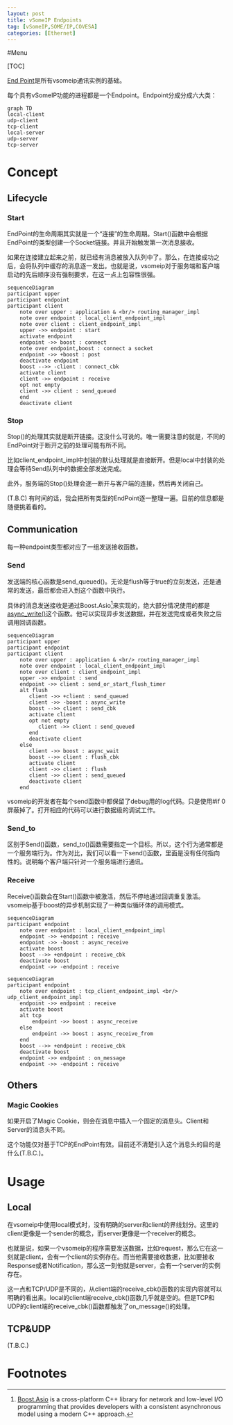 ```yaml
---
layout: post
title: vSomeIP Endpoints
tag: [vSomeIP,SOME/IP,COVESA]
categories: [Ethernet]
---
```


<!--break-->

#Menu

[TOC]

[End Point](https://github.com/GENIVI/vsomeip/blob/master/implementation/endpoints/include/endpoint.hpp)是所有vsomeip通讯实例的基础。

每个具有vSomeIP功能的进程都是一个Endpoint。Endpoint分成分成六大类：

```mermaid
graph TD
local-client
udp-client
tcp-client
local-server
udp-server
tcp-server
```



# Concept

## Lifecycle

### Start

EndPoint的生命周期其实就是一个“连接”的生命周期。Start()函数中会根据EndPoint的类型创建一个Socket链接。并且开始触发第一次消息接收。

如果在连接建立起来之前，就已经有消息被放入队列中了。那么，在连接成功之后，会将队列中缓存的消息逐一发出。也就是说，vsomeip对于服务端和客户端启动的先后顺序没有强制要求，在这一点上包容性很强。

```mermaid
sequenceDiagram
participant upper
participant endpoint
participant client
    note over upper : application & <br/> routing_manager_impl
    note over endpoint : local_client_endpoint_impl
    note over client : client_endpoint_impl
    upper ->> endpoint : start
    activate endpoint
    endpoint ->> boost : connect
    note over endpoint,boost : connect a socket
    endpoint ->> +boost : post
    deactivate endpoint
    boost -->> -client : connect_cbk
    activate client
    client ->> endpoint : receive
    opt not empty
    client ->> client : send_queued
    end
    deactivate client
```



### Stop

Stop()的处理其实就是断开链接。这没什么可说的。唯一需要注意的就是，不同的EndPoint对于断开之前的处理可能有所不同。

比如client_endpoint_impl中封装的默认处理就是直接断开。但是local中封装的处理会等待Send队列中的数据全部发送完成。



此外，服务端的Stop()处理会逐一断开与客户端的连接，然后再关闭自己。



(T.B.C) 有时间的话，我会把所有类型的EndPoint逐一整理一遍。目前的信息都是随便挑着看的。



## Communication

每一种endpoint类型都对应了一组发送接收函数。

### Send

发送端的核心函数是send_queued()。无论是flush等于true的立刻发送，还是通常的发送，最后都会进入到这个函数中执行。

具体的消息发送接收是通过Boost.Asio[^asio]来实现的，绝大部分情况使用的都是[async_write()](https://www.boost.org/doc/libs/1_55_0/doc/html/boost_asio/reference/async_write/overload1.html)这个函数。他可以实现异步发送数据，并在发送完成或者失败之后调用回调函数。



```mermaid
sequenceDiagram
participant upper
participant endpoint
participant client
    note over upper : application & <br/> routing_manager_impl
    note over endpoint : local_client_endpoint_impl
    note over client : client_endpoint_impl
    upper ->> endpoint : send
    endpoint ->> client : send_or_start_flush_timer
    alt flush
       client ->> +client : send_queued
       client ->> -boost : async_write
       boost -->> client : send_cbk
       activate client
       opt not empty
          client ->> client : send_queued
       end
       deactivate client
    else
       client ->> boost : async_wait
       boost -->> client : flush_cbk
       activate client
       client ->> client : flush
       client ->> client : send_queued
       deactivate client
    end
```

vsomeip的开发者在每个send函数中都保留了debug用的log代码。只是使用#if 0屏蔽掉了。打开相应的代码可以进行数据级的调试工作。



### Send_to

区别于Send()函数，send_to()函数需要指定一个目标。所以，这个行为通常都是一个服务端行为。作为对比，我们可以看一下send()函数，里面是没有任何指向性的。说明每个客户端只针对一个服务端进行通讯。

### Receive

Receive()函数会在Start()函数中被激活，然后不停地通过回调重复激活。vsomeip基于boost的异步机制实现了一种类似循环体的调用模式。

```mermaid
sequenceDiagram
participant endpoint
    note over endpoint : local_client_endpoint_impl
    endpoint ->> +endpoint : receive
    endpoint ->> -boost : async_receive
    activate boost
    boost -->> +endpoint : receive_cbk
    deactivate boost
    endpoint ->> -endpoint : receive
```

```mermaid
sequenceDiagram
participant endpoint
    note over endpoint : tcp_client_endpoint_impl <br/> udp_client_endpoint_impl
    endpoint ->> endpoint : receive
    activate boost
    alt tcp
        endpoint ->> boost : async_receive
    else
        endpoint ->> boost : async_receive_from
    end
    boost -->> +endpoint : receive_cbk
    deactivate boost
    endpoint ->> endpoint : on_message
    endpoint ->> -endpoint : receive
```



## Others

### Magic Cookies

如果开启了Magic Cookie，则会在消息中插入一个固定的消息头。Client和Server的消息头不同。

这个功能仅对基于TCP的EndPoint有效。目前还不清楚引入这个消息头的目的是什么(T.B.C.)。

# Usage

## Local

在vsomeip中使用local模式时，没有明确的server和client的界线划分。这里的client更像是一个sender的概念，而server更像是一个receiver的概念。

也就是说，如果一个vsomeip的程序需要发送数据，比如request，那么它在这一刻就是client，会有一个client的实例存在。而当他需要接收数据，比如要接收Response或者Notification，那么这一刻他就是server，会有一个server的实例存在。

这一点和TCP/UDP是不同的，从client端的receive_cbk()函数的实现内容就可以明确的看出来。local的client端receive_cbk()函数几乎就是空的。但是TCP和UDP的client端的receive_cbk()函数都触发了on_message()的处理。



## TCP&UDP

(T.B.C.)



# Footnotes


[^asio]: [Boost.Asio](https://www.boost.org/doc/libs/1_55_0/doc/html/boost_asio.html) is a cross-platform C++ library for network and low-level I/O programming that provides developers with a consistent asynchronous model using a modern C++ approach.
